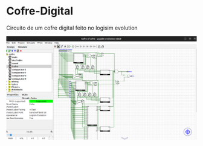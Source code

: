 # Cofre-Digital
Circuito de um cofre digital feito no logisim evolution

![Cofre digital](cofre.png)
